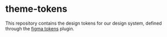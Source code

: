 # theme-tokens

This repository contains the design tokens for our design system, defined through the [figma tokens](https://docs.tokens.studio/) plugin. 
